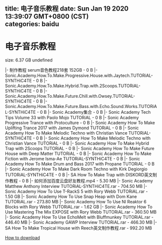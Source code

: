 
title: 电子音乐教程
date: Sun Jan 19 2020 13:39:07 GMT+0800 (CST)    
categories: baidu
---

# 电子音乐教程
size: 6.37 GB
 undefined
 
|- 制作教程 serum音色教程218套 152GB - 0 B
|- Sonic.Academy.How.To.Make.Progressive.House.with.Jaytech.TUTORiAL-SYNTHiC4TE - 0 B
|- Sonic.Academy.How.To.Make.Hybrid.Trap.with.2Scoops.TUTORiAL-SYNTHiC4TE - 0 B
|- Sonic.Academy.How.To.Make.Future.Chill.with.Owsey.TUTORiAL-SYNTHiC4TE - 0 B
|- Sonic.Academy.How.To.Make.Future.Bass.with.Echo.Sound.Works.TUTORiAL-SYNTHiC4TE - 0 B
|- Sonic Academy集合 - 0 B
|- Sonic Academy Tech Tips Volume 33 with Paolo Mojo TUTORiAL - 0 B
|- Sonic Academy Progressive Trance with Protoculture - 0 B
|- Sonic Academy How To Make Uplifting Trance 2017 with James Dymond TUTORiAL - 0 B
|- Sonic Academy How To Make Melodic Techno with Christian Vance TUTORiAL-SYNTHiC4TE - 0 B
|- Sonic Academy How To Make Melodic Techno with Christian Vance TUTORiAL - 0 B
|- Sonic Academy How To Make Hybrid Trap with 2Scoops TUTORiAL - 0 B
|- Sonic Academy How To Make Future House with Deep Matter TUTORiAL - 0 B
|- Sonic Academy How To Make Fiction with Jerome Isma-Ae TUTORiAL-SYNTHiC4TE - 0 B
|- Sonic Academy How To Make Drum and Bass 2017 with Propane TUTORiAL - 0 B
|- Sonic Academy How To Make Dark Room Techno with Kirk Degiorgio TUTORiAL-SYNTHiC4TE - 0 B
|- SA How To Make Trap with DISKORD英文制作教程 - 0 B
|- 如何添加百度云盘好友教程.mp4 - 5.30 MB
|- Sonic Academy Matthew Anthony Interview TUTORiAL-SYNTHiC4TE.rar - 704.50 MB
|- Sonic Academy How To Use T-RackS 5 with Rory Webb TUTORiAL.rar - 1.50 GB
|- Sonic Academy How To Use Snap Heap with Dom Kane TUTORiAL.rar - 273.80 MB
|- Sonic Academy How To Use NI Reaktor 6 Blocks with Rory Webb TUTORiAL.rar - 1.62 GB
|- Sonic Academy How To Use Mastering The Mix EXPOSE with Rory Webb TUTORiAL.rar - 360.50 MB
|- Sonic Academy How To Use EchoMelt with Bluffmunkey TUTORiAL.rar - 446.40 MB
|- Sonic Academy GAWP Interview TUTORiAL.rar - 466.30 MB
|- SA How To Make Tropical House with Reech英文制作教程.rar - 992.20 MB

[How to download](https://bpcam.bemobtrk.com/go/2ceec3aa-1ca2-46d6-b9ff-aaa5c184517c?jno=5020)